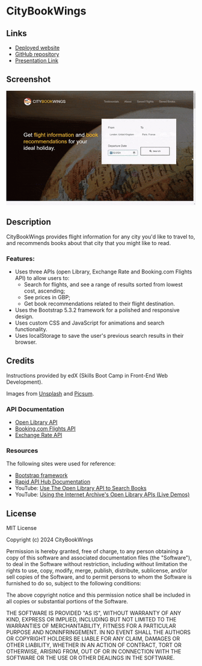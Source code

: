 # CityBookWings

## Links

* [Deployed website](https://aoifeedx.github.io/city-book-wings/)
* [GitHub repository](https://github.com/AoifeEdX/city-book-wings)
* [Presentation Link](https://docs.google.com/presentation/d/13TycbhAf52Db8Xe-SCIUqh91sMM85cP7j7yFX1e11fI/edit#slide=id.g29f43f0a72_0_24)

## Screenshot

![screenshot](./assets/images/screenshot.gif)

## Description

CityBookWings provides flight information for any city you'd like to travel to, and recommends books about that city that you might like to read.

### Features:
* Uses three APIs (open Library, Exchange Rate and Booking.com Flights API) to allow users to:
	* Search for flights, and see a range of results sorted from lowest cost, ascending;
	* See prices in GBP;
	* Get book recommendations related to their flight destination.
* Uses the Bootstrap 5.3.2 framework for a polished and responsive design.
* Uses custom CSS and JavaScript for animations and search functionality.
* Uses localStorage to save the user's previous search results in their browser.


## Credits

Instructions provided by edX (Skills Boot Camp in Front-End Web Development). 

Images from [Unsplash](https://unsplash.com/) and [Picsum](https://picsum.photos/).

### API Documentation

* [Open Library API](https://openlibrary.org/dev/docs/api/search)
* [Booking.com Flights API](https://rapidapi.com/ntd119/api/booking-com13/)
* [Exchange Rate API](https://www.exchangerate-api.com/docs/overview)

### Resources

The following sites were used for reference:

* [Bootstrap framework](https://getbootstrap.com/)
* [Rapid API Hub Documentation](https://docs.rapidapi.com/)
* YouTube: [Use The Open Library API to Search Books](https://www.youtube.com/watch?v=LNKuZBYpl4o)
* YouTube: [Using the Internet Archive's Open Library APIs (Live Demos)](https://www.youtube.com/watch?v=reN_okp2Gq4)

## License

MIT License

Copyright (c) 2024 CityBookWings

Permission is hereby granted, free of charge, to any person obtaining a copy of this software and associated documentation files (the "Software"), to deal in the Software without restriction, including without limitation the rights to use, copy, modify, merge, publish, distribute, sublicense, and/or sell copies of the Software, and to permit persons to whom the Software is furnished to do so, subject to the following conditions:

The above copyright notice and this permission notice shall be included in all copies or substantial portions of the Software.

THE SOFTWARE IS PROVIDED "AS IS", WITHOUT WARRANTY OF ANY KIND, EXPRESS OR IMPLIED, INCLUDING BUT NOT LIMITED TO THE WARRANTIES OF MERCHANTABILITY, FITNESS FOR A PARTICULAR PURPOSE AND NONINFRINGEMENT. IN NO EVENT SHALL THE AUTHORS OR COPYRIGHT HOLDERS BE LIABLE FOR ANY CLAIM, DAMAGES OR OTHER LIABILITY, WHETHER IN AN ACTION OF CONTRACT, TORT OR OTHERWISE, ARISING FROM, OUT OF OR IN CONNECTION WITH THE SOFTWARE OR THE USE OR OTHER DEALINGS IN THE
SOFTWARE.
